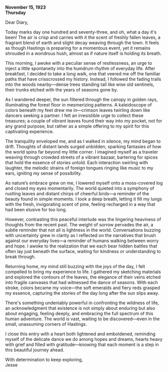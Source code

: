 
**November 15, 1923**  
**Thursday**  

Dear Diary,

Today marks day one hundred and seventy-three, and oh, what a day it's been! The air is crisp and carries with it the scent of freshly fallen leaves, a fragrant blend of earth and slight decay weaving through the town. It feels as though Hastings is preparing for a momentous event, yet it remains shrouded in a wondrous hush, almost as if nature itself is holding its breath.

This morning, I awoke with a peculiar sense of restlessness, an urge to inject a little spontaneity into the humdrum rhythm of everyday life. After breakfast, I decided to take a long walk, one that veered me off the familiar paths that have crisscrossed my history. Instead, I followed the fading trails into the woods nearby—dense trees standing tall like wise old sentinels, their trunks etched with the years of seasons gone by.

As I wandered deeper, the sun filtered through the canopy in golden rays, illuminating the forest floor in mesmerizing patterns. A kaleidoscope of colors beneath my feet drew me in—crimson leaves twirling down like dancers seeking a partner. I felt an irresistible urge to collect these treasures; a couple of vibrant leaves found their way into my pocket, not for any grand purpose, but rather as a simple offering to my spirit for this captivating experience.

The tranquility enveloped me, and as I walked in silence, my mind began to drift. Thoughts of distant lands surged unbidden, sparking fantasies of how the world spins far beyond my little corner. I imagined myself as a traveler weaving through crowded streets of a vibrant bazaar, bartering for spices that hold the essence of stories untold. Each interaction swirling with laughter, the melodic strains of foreign tongues ringing like music to my ears, igniting my sense of possibility. 

As nature’s embrace grew on me, I lowered myself onto a moss-covered log and closed my eyes momentarily. The world quieted into a symphony of rustling leaves and distant chirps of cheerful birds—a reminder of the beauty found in simple moments. I took a deep breath, letting it fill my lungs with the fresh, invigorating scent of pine, feeling recharged in a way that had been elusive for too long.

However, contrasting this peaceful interlude was the lingering heaviness of thoughts from the recent past. The weight of sorrow pervades the air, a subtle reminder that not all is lightness in the world. Conversations buzzing with uncertainty grew in clarity as I reflected on the narratives that brush against our everyday lives—a reminder of humans walking between worry and hope. I awoke to the realization that we each bear hidden battles that often lay just beneath the surface, waiting for kindness or understanding to break through.

Returning home, my mind still buzzing with the joys of the day, I felt compelled to bring my experience to life. I gathered my sketching materials and explored the contours of the leaves, the elegance of their veins etched into fragile canvases that had witnessed the dance of seasons. With each stroke, colors became my voice—the soft emeralds and fiery reds grasped my essence, capturing the stories of the day long after the sun slips away.

There's something undeniably powerful in confronting the wildness of life, an acknowledgment that existence is not simply about enduring but also about engaging, feeling deeply, and embracing the full spectrum of this human adventure. The world is vast, waiting to be discovered—even in the small, unassuming corners of Hastings. 

I close this entry with a heart both lightened and emboldened, reminding myself of the delicate dance we do among hopes and dreams, hearts heavy with grief and filled with gratitude—knowing that each moment is a step in this beautiful journey ahead.

With determination to keep exploring,  
Jesse
